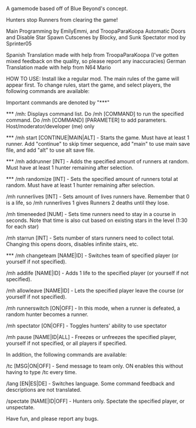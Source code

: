 A gamemode based off of Blue Beyond's concept.

Hunters stop Runners from clearing the game!

Main Programming by EmilyEmmi, and TroopaParaKoopa
Automatic Doors and Disable Star Spawn Cutscenes by Blocky, and Sunk
Spectator mod by Sprinter05

Spanish Translation made with help from TroopaParaKoopa (I've gotten mixed feedback on the quality, so please report any inaccuracies)
German Translation made with help from N64 Mario

HOW TO USE:
Install like a regular mod. The main rules of the game will appear first. To change rules, start the game, and select players, the following commands are available:

Important commands are denoted by "***"

*** /mh: Displays command list. Do /mh [COMMAND] to run the specified command. Do /mh [COMMAND] [PARAMETER] to add parameters. Host/moderator/developer (me) only

*** /mh start [CONTINUE|MAIN|ALT] - Starts the game. Must have at least 1 runner. Add "continue" to skip timer sequence, add "main" to use main save file, and add "alt" to use alt save file.

*** /mh addrunner [INT] - Adds the specified amount of runners at random. Must have at least 1 hunter remaining after selection.

*** /mh randomize [INT] - Sets the specified amount of runners total at random. Must have at least 1 hunter remaining after selection.

/mh runnerlives [INT] - Sets amount of lives runners have. Remember that 0 is a life, so /mh runnerlives 1 gives Runners 2 deaths until they lose.

/mh timeneeded [NUM] - Sets time runners need to stay in a course in seconds. Note that time is also cut based on existing stars in the level (1:30 for each star)

/mh starrun [INT] - Sets number of stars runners need to collect total. Changing this opens doors, disables infinite stairs, etc.

*** /mh changeteam [NAME|ID] - Switches team of specified player (or yourself if not specified).

/mh addlife [NAME|ID] - Adds 1 life to the specified player (or yourself if not specified).

/mh allowleave [NAME|ID] - Lets the specified player leave the course (or yourself if not specified).

/mh runnerswitch [ON|OFF] - In this mode, when a runner is defeated, a random hunter becomes a runner.

/mh spectator [ON|OFF] - Toggles hunters' ability to use spectator

/mh pause [NAME|ID|ALL] - Freezes or unfreezes the specified player, yourself if not specified, or all players if specified.

In addition, the following commands are available:

/tc [MSG|ON|OFF] - Send message to team only. ON enables this without having to type /tc every time.

/lang [EN|ES|DE] - Switches language. Some command feedback and descriptions are not translated.

/spectate [NAME|ID|OFF] - Hunters only. Spectate the specified player, or unspectate.

Have fun, and please report any bugs.
